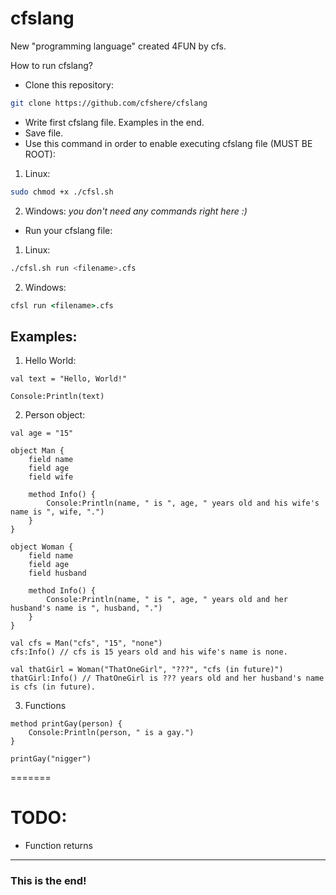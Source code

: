 
# cfslang  
  
New "programming language" created 4FUN by cfs.  
  
How to run cfslang?  
- Clone this repository:  
```bash  
git clone https://github.com/cfshere/cfslang  
```  
  
- Write first cfslang file. Examples in the end.  
- Save file.  
- Use this command in order to enable executing cfslang file (MUST BE ROOT):  
  
 1. Linux:
```bash  
sudo chmod +x ./cfsl.sh  
```  
2. Windows:
*you don't need any commands right here :)*
  
- Run your cfslang file:  
 1. Linux:
 ```sh
 ./cfsl.sh run <filename>.cfs
 ```
 2. Windows:
 ```cmd
 cfsl run <filename>.cfs
 ```

## Examples:
1. Hello World:
```
val text = "Hello, World!"

Console:Println(text)
```
2. Person object:
```
val age = "15"

object Man {
	field name
	field age
	field wife

	method Info() {
		Console:Println(name, " is ", age, " years old and his wife's name is ", wife, ".")
	}
}

object Woman {
	field name
	field age
	field husband

	method Info() {
		Console:Println(name, " is ", age, " years old and her husband's name is ", husband, ".")
	}
}

val cfs = Man("cfs", "15", "none")
cfs:Info() // cfs is 15 years old and his wife's name is none.

val thatGirl = Woman("ThatOneGirl", "???", "cfs (in future)")
thatGirl:Info() // ThatOneGirl is ??? years old and her husband's name is cfs (in future).
```
 3.  Functions
 ```
 method printGay(person) {
	 Console:Println(person, " is a gay.")
 }

 printGay("nigger")
 ```

=======
# TODO:
- Function returns
---
### This is the end!
